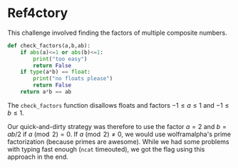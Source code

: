 # Ref4ctory

This challenge involved finding the factors of multiple composite
numbers.

``` python
def check_factors(a,b,ab):
    if abs(a)<=1 or abs(b)<=1:
        print("too easy")
        return False
    if type(a*b) == float:
        print("no floats please")
        return False
    return a*b == ab
```

The `check_factors` function disallows floats and factors $-1\le a\le 1$
and $-1\le b\le 1$.

Our quick-and-dirty strategy was therefore to use the factor $a=2$ and
$b=ab/2$ if $a\pmod2=0$. If $a\pmod2\ne0$, we would use wolframalpha's
prime factorization (because primes are awesome). While we had some
problems with typing fast enough (`ncat` timeouted), we got the flag
using this approach in the end.
